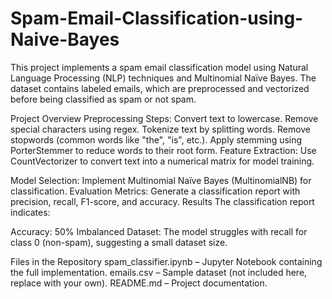 # Spam-Email-Classification-using-Naive-Bayes
This project implements a spam email classification model using Natural Language Processing (NLP) techniques and Multinomial Naïve Bayes. The dataset contains labeled emails, which are preprocessed and vectorized before being classified as spam or not spam.

Project Overview
Preprocessing Steps:
Convert text to lowercase.
Remove special characters using regex.
Tokenize text by splitting words.
Remove stopwords (common words like "the", "is", etc.).
Apply stemming using PorterStemmer to reduce words to their root form.
Feature Extraction:
Use CountVectorizer to convert text into a numerical matrix for model training.

Model Selection:
Implement Multinomial Naïve Bayes (MultinomialNB) for classification.
Evaluation Metrics:
Generate a classification report with precision, recall, F1-score, and accuracy.
Results
The classification report indicates:

Accuracy: 50%
Imbalanced Dataset: The model struggles with recall for class 0 (non-spam), suggesting a small dataset size.

Files in the Repository
spam_classifier.ipynb – Jupyter Notebook containing the full implementation.
emails.csv – Sample dataset (not included here, replace with your own).
README.md – Project documentation.
